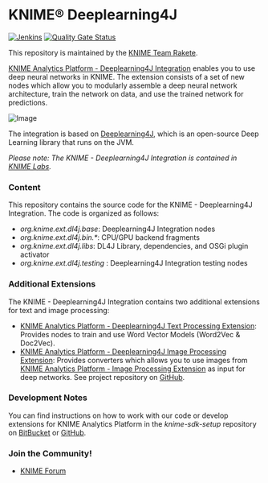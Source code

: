 # KNIME® Deeplearning4J

[![Jenkins](https://jenkins.knime.com/buildStatus/icon?job=knime-dl4j%2Fmaster)](https://jenkins.knime.com/job/knime-dl4j/job/master/)
[![Quality Gate Status](https://sonarcloud.io/api/project_badges/measure?project=KNIME_knime-dl4j&metric=alert_status&token=55129ac721eacd76417f57921368ed587ad8339d)](https://sonarcloud.io/summary/new_code?id=KNIME_knime-dl4j)

This repository is maintained by the [KNIME Team Rakete](mailto:team-rakete@knime.com).

[KNIME Analytics Platform - Deeplearning4J Integration](http://tech.knime.org/deeplearning4j) enables you to use deep neural networks in KNIME. The extension consists of a set of new nodes which allow you to modularly assemble a deep neural network architecture, train the network on data, and use the trained network for predictions.

![Image](https://abload.de/img/dl4j_readme_imgo2z71.png)

The integration is based on [Deeplearning4J](https://deeplearning4j.org/), which is an open-source Deep Learning library that runs on the JVM. 

_Please note: The KNIME - Deeplearning4J Integration is contained in [KNIME Labs](http://tech.knime.org/knime-labs)._

### Content
This repository contains the source code for the KNIME - Deeplearning4J Integration. The code is organized as follows:

* _org.knime.ext.dl4j.base_: Deeplearning4J Integration nodes
* _org.knime.ext.dl4j.bin.*_: CPU/GPU backend fragments
* _org.knime.ext.dl4j.libs_: DL4J Library, dependencies, and OSGi plugin activator
* _org.knime.ext.dl4j.testing_ : Deeplearning4J Integration testing nodes

### Additional Extensions
The KNIME - Deeplearning4J Integration contains two additional extensions for text and image processing:

* [KNIME Analytics Platform - Deeplearning4J Text Processing Extension](https://tech.knime.org/deeplearning4j-textprocessing):
Provides nodes to train and use Word Vector Models (Word2Vec & Doc2Vec).
* [KNIME Analytics Platform - Deeplearning4J Image Processing Extension](https://tech.knime.org/deeplearning4j-imageprocessing):
Provides converters which allows you to use images from [KNIME Analytics Platform - Image Processing Extension](http://tech.knime.org/community/image-processing) as input for deep networks. See project repository on [GitHub](https://github.com/knime-ip/knip-deeplearning4j).

### Development Notes
You can find instructions on how to work with our code or develop extensions for KNIME Analytics Platform in the _knime-sdk-setup_ repository on [BitBucket](https://bitbucket.org/KNIME/knime-sdk-setup) or [GitHub](http://github.com/knime/knime-sdk-setup).

### Join the Community!
* [KNIME Forum](https://tech.knime.org/forum)




